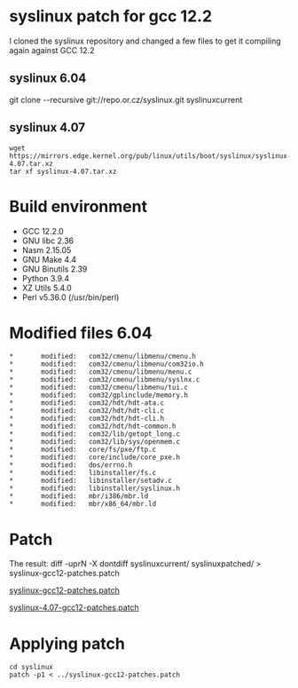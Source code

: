 # syslinux patch for gcc 12.2

I cloned the syslinux repository and changed a few files to get it compiling again against GCC 12.2

## syslinux 6.04
git clone --recursive git://repo.or.cz/syslinux.git syslinuxcurrent

## syslinux 4.07
```
wget https://mirrors.edge.kernel.org/pub/linux/utils/boot/syslinux/syslinux-4.07.tar.xz
tar xf syslinux-4.07.tar.xz
```

# Build environment

- GCC 12.2.0
- GNU libc 2.36
- Nasm 2.15.05
- GNU Make 4.4
- GNU Binutils 2.39
- Python 3.9.4
- XZ Utils 5.4.0
- Perl v5.36.0 (/usr/bin/perl)

# Modified files 6.04

```
*       modified:   com32/cmenu/libmenu/cmenu.h
*       modified:   com32/cmenu/libmenu/com32io.h
*       modified:   com32/cmenu/libmenu/menu.c
*       modified:   com32/cmenu/libmenu/syslnx.c
*       modified:   com32/cmenu/libmenu/tui.c
*       modified:   com32/gplinclude/memory.h
*       modified:   com32/hdt/hdt-ata.c
*       modified:   com32/hdt/hdt-cli.c
*       modified:   com32/hdt/hdt-cli.h
*       modified:   com32/hdt/hdt-common.h
*       modified:   com32/lib/getopt_long.c
*       modified:   com32/lib/sys/openmem.c
*       modified:   core/fs/pxe/ftp.c
*       modified:   core/include/core_pxe.h
*       modified:   dos/errno.h
*       modified:   libinstaller/fs.c
*       modified:   libinstaller/setadv.c
*       modified:   libinstaller/syslinux.h
*       modified:   mbr/i386/mbr.ld
*       modified:   mbr/x86_64/mbr.ld
```

# Patch

The result: diff -uprN -X dontdiff syslinuxcurrent/ syslinuxpatched/ > syslinux-gcc12-patches.patch

[syslinux-gcc12-patches.patch](6.04/syslinux-gcc12-patches.patch)

[syslinux-4.07-gcc12-patches.patch](4.07/syslinux-4.07-gcc12-patches.patch)

# Applying patch

```
cd syslinux
patch -p1 < ../syslinux-gcc12-patches.patch
```
